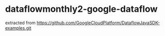 # dataflowmonthly2-google-dataflow

extracted from https://github.com/GoogleCloudPlatform/DataflowJavaSDK-examples.git